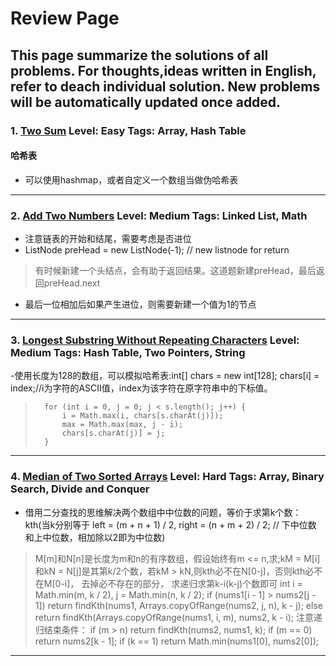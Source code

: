 # Review Page

This page summarize the solutions of all problems. For thoughts,ideas written in English, refer to deach individual solution. 
New problems will be automatically updated once added.
--------------------------------------------
### **1. [Two Sum](https://github.com/lanrengufeng/LeetCodeEx/blob/master/src/leetcode/TwoSum.java)**      Level: Easy      Tags: Array, Hash Table
      

#### 哈希表
- 可以使用hashmap，或者自定义一个数组当做伪哈希表

---------------
### **2. [Add Two Numbers](https://github.com/lanrengufeng/LeetCodeEx/blob/master/src/leetcode/AddTwoNumbers.java)**    Level: Medium     Tags:  Linked List, Math
- 注意链表的开始和结尾，需要考虑是否进位
- ListNode preHead = new ListNode(-1); // new listnode for return
> 有时候新建一个头结点，会有助于返回结果。这道题新建preHead，最后返回preHead.next
- 最后一位相加后如果产生进位，则需要新建一个值为1的节点

--------------------
### **3. [Longest Substring Without Repeating Characters](https://github.com/lanrengufeng/LeetCodeEx/blob/master/src/leetcode/LongestSubstringWithoutRepeatingCharacters.java)** 	Level: Medium		Tags: Hash Table, Two Pointers, String
-使用长度为128的数组，可以模拟哈希表:int[] chars = new int[128];  chars[i] = index;//i为字符的ASCII值，index为该字符在原字符串中的下标值。
>		for (int i = 0, j = 0; j < s.length(); j++) {
> 			i = Math.max(i, chars[s.charAt(j)]);	
> 			max = Math.max(max, j - i);
> 			chars[s.charAt(j)] = j;
> 		}
		
-----------------------
### **4. [Median of Two Sorted Arrays](https://github.com/lanrengufeng/LeetCodeEx/blob/master/src/leetcode/MedianOfTwoSortedArrays.java)** 	Level: Hard		Tags: Array, Binary Search, Divide and Conquer 
- 借用二分查找的思维解决两个数组中中位数的问题，等价于求第k个数：kth(当k分别等于 left = (m + n + 1) / 2, right = (n + m + 2) / 2; // 下中位数
和上中位数，相加除以2即为中位数)

>  M[m]和N[n]是长度为m和n的有序数组，假设始终有m <= n,求;kM = M[i]和kN = N[j]是其第k/2个数，若kM > kN,则kth必不在N[0-j]，否则kth必不在M[0-i]，
 去掉必不存在的部分，
 求递归求第k-i(k-j)个数即可
> 		int i = Math.min(m, k / 2), j = Math.min(n, k / 2);
>		if (nums1[i - 1] > nums2[j - 1])
>			return findKth(nums1, Arrays.copyOfRange(nums2, j, n), k - j);
>		else
>			return findKth(Arrays.copyOfRange(nums1, i, m), nums2, k - i);
> 注意递归结束条件：
>  		if (m > n)
>			return findKth(nums2, nums1, k);
>		if (m == 0)
>			return nums2[k - 1];
>		if (k == 1)
>			return Math.min(nums1[0], nums2[0]);
			
---------------------



